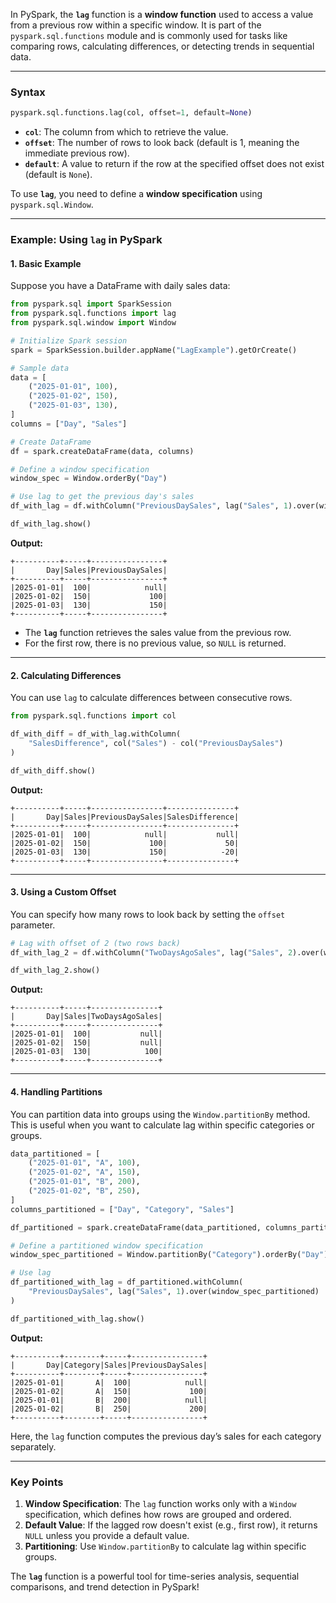 In PySpark, the **`lag`** function is a **window function** used to access a value from a previous row within a specific window. It is part of the `pyspark.sql.functions` module and is commonly used for tasks like comparing rows, calculating differences, or detecting trends in sequential data.

---

### **Syntax**
```python
pyspark.sql.functions.lag(col, offset=1, default=None)
```

- **`col`**: The column from which to retrieve the value.
- **`offset`**: The number of rows to look back (default is 1, meaning the immediate previous row).
- **`default`**: A value to return if the row at the specified offset does not exist (default is `None`).

To use **`lag`**, you need to define a **window specification** using `pyspark.sql.Window`.

---

### **Example: Using `lag` in PySpark**

#### **1. Basic Example**
Suppose you have a DataFrame with daily sales data:

```python
from pyspark.sql import SparkSession
from pyspark.sql.functions import lag
from pyspark.sql.window import Window

# Initialize Spark session
spark = SparkSession.builder.appName("LagExample").getOrCreate()

# Sample data
data = [
    ("2025-01-01", 100),
    ("2025-01-02", 150),
    ("2025-01-03", 130),
]
columns = ["Day", "Sales"]

# Create DataFrame
df = spark.createDataFrame(data, columns)

# Define a window specification
window_spec = Window.orderBy("Day")

# Use lag to get the previous day's sales
df_with_lag = df.withColumn("PreviousDaySales", lag("Sales", 1).over(window_spec))

df_with_lag.show()
```

**Output:**
```
+----------+-----+----------------+
|       Day|Sales|PreviousDaySales|
+----------+-----+----------------+
|2025-01-01|  100|            null|
|2025-01-02|  150|             100|
|2025-01-03|  130|             150|
+----------+-----+----------------+
```

- The **`lag`** function retrieves the sales value from the previous row.
- For the first row, there is no previous value, so `NULL` is returned.

---

#### **2. Calculating Differences**
You can use `lag` to calculate differences between consecutive rows.

```python
from pyspark.sql.functions import col

df_with_diff = df_with_lag.withColumn(
    "SalesDifference", col("Sales") - col("PreviousDaySales")
)

df_with_diff.show()
```

**Output:**
```
+----------+-----+----------------+---------------+
|       Day|Sales|PreviousDaySales|SalesDifference|
+----------+-----+----------------+---------------+
|2025-01-01|  100|            null|           null|
|2025-01-02|  150|             100|             50|
|2025-01-03|  130|             150|            -20|
+----------+-----+----------------+---------------+
```

---

#### **3. Using a Custom Offset**
You can specify how many rows to look back by setting the `offset` parameter.

```python
# Lag with offset of 2 (two rows back)
df_with_lag_2 = df.withColumn("TwoDaysAgoSales", lag("Sales", 2).over(window_spec))

df_with_lag_2.show()
```

**Output:**
```
+----------+-----+---------------+
|       Day|Sales|TwoDaysAgoSales|
+----------+-----+---------------+
|2025-01-01|  100|           null|
|2025-01-02|  150|           null|
|2025-01-03|  130|            100|
+----------+-----+---------------+
```

---

#### **4. Handling Partitions**
You can partition data into groups using the `Window.partitionBy` method. This is useful when you want to calculate lag within specific categories or groups.

```python
data_partitioned = [
    ("2025-01-01", "A", 100),
    ("2025-01-02", "A", 150),
    ("2025-01-01", "B", 200),
    ("2025-01-02", "B", 250),
]
columns_partitioned = ["Day", "Category", "Sales"]

df_partitioned = spark.createDataFrame(data_partitioned, columns_partitioned)

# Define a partitioned window specification
window_spec_partitioned = Window.partitionBy("Category").orderBy("Day")

# Use lag
df_partitioned_with_lag = df_partitioned.withColumn(
    "PreviousDaySales", lag("Sales", 1).over(window_spec_partitioned)
)

df_partitioned_with_lag.show()
```

**Output:**
```
+----------+--------+-----+----------------+
|       Day|Category|Sales|PreviousDaySales|
+----------+--------+-----+----------------+
|2025-01-01|       A|  100|            null|
|2025-01-02|       A|  150|             100|
|2025-01-01|       B|  200|            null|
|2025-01-02|       B|  250|             200|
+----------+--------+-----+----------------+
```

Here, the `lag` function computes the previous day’s sales for each category separately.

---

### **Key Points**
1. **Window Specification**: The `lag` function works only with a `Window` specification, which defines how rows are grouped and ordered.
2. **Default Value**: If the lagged row doesn't exist (e.g., first row), it returns `NULL` unless you provide a default value.
3. **Partitioning**: Use `Window.partitionBy` to calculate lag within specific groups.

The **`lag`** function is a powerful tool for time-series analysis, sequential comparisons, and trend detection in PySpark!